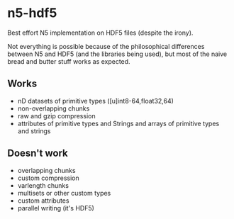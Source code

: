 # n5-hdf5
Best effort N5 implementation on HDF5 files (despite the irony).

Not everything is possible because of the philosophical differences between N5 and HDF5 (and the libraries being used), but most of the naive bread and butter stuff works as expected.

## Works

* nD datasets of primitive types ([u]int8-64,float32,64)
* non-overlapping chunks
* raw and gzip compression
* attributes of primitive types and Strings and arrays of primitive types and strings

## Doesn't work

* overlapping chunks
* custom compression
* varlength chunks
* multisets or other custom types
* custom attributes
* parallel writing (it's HDF5)

